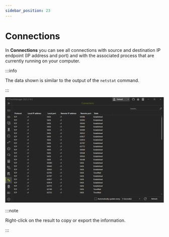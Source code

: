 ```yaml
---
sidebar_position: 23
---
```


# Connections

In **Connections** you can see all connections with source and destination IP endpoint (IP address and port) and with the associated process that are currently running on your computer.

:::info

The data shown is similar to the output of the `netstat` command.

:::

![Connections](./img/connections.png)

:::note

Right-click on the result to copy or export the information.

:::
